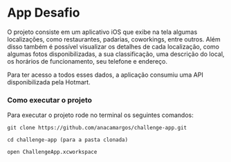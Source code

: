 # App Desafio

O projeto consiste em um aplicativo iOS que exibe na tela algumas localizações, como restaurantes, padarias, coworkings, entre outros. Além disso também é possível visualizar os detalhes de cada localização, como algumas fotos disponibilizadas, a sua classificação, uma descrição do local, os horários de funcionamento, seu telefone e endereço.

Para ter acesso a todos esses dados, a aplicação consumiu uma API disponibilizada pela Hotmart.

### Como executar o projeto

Para executar o projeto rode no terminal os seguintes comandos:

``````
git clone https://github.com/anacamargos/challenge-app.git

cd challenge-app (para a pasta clonada)

open ChallengeApp.xcworkspace
``````
